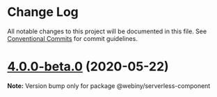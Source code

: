 # Change Log

All notable changes to this project will be documented in this file.
See [Conventional Commits](https://conventionalcommits.org) for commit guidelines.

# [4.0.0-beta.0](https://github.com/Webiny/webiny-js/compare/v1.15.1...v4.0.0-beta.0) (2020-05-22)

**Note:** Version bump only for package @webiny/serverless-component

